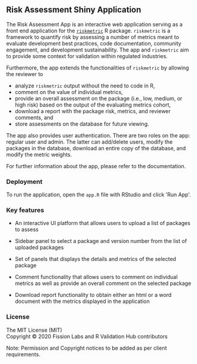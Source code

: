 ## Risk Assessment Shiny Application

The Risk Assessment App is an interactive web application serving as a front end
application for the [`riskmetric`](https://github.com/pharmaR/riskmetric) R package. `riskmetric` is a framework to quantify risk by assessing a number of
metrics meant to evaluate development best practices, code documentation,
community engagement, and development sustainability. The app and `riskmetric`
aim to provide some context for validation within regulated industries.

Furthermore, the app extends the functionalities of `riskmetric` by allowing
the reviewer to

- analyze `riskmetric` output without the need to code in R,
- comment on the value of individual metrics,
- provide an overall assessment on the package (i.e., low, medium, or high risk)
based on the output of the evaluating metrics cohort,
- download a report with the package risk, metrics, and reviewer comments, and
- store assessments on the database for future viewing.

The app also provides user authentication. There are two roles on the app:
regular user and admin. The latter can add/delete users,
modify the packages in the database,
download an entire copy of the database, and modify the metric weights.

For further information about the app, please refer to the documentation.

<!---------------------------------------------------------------------------->
<!---------------------------------------------------------------------------->

### Deployment
To run the application, open the `app.R` file with RStudio and click 'Run App'.


### Key features

- An interactive UI platform that allows users to upload a list of packages to assess

- Sidebar panel to select a package and version number from the list of uploaded packages

- Set of panels that displays the details and metrics of the selected package

- Comment functionality that allows users to comment on individual metrics as well as provide an overall comment on the selected package

- Download report functionality to obtain either an html or a word document with the metrics displayed in the application


### License
The MIT License (MIT)<br>
Copyright © 2020 Fission Labs and R Validation Hub contributors
 
Note: Permission and Copyright notices to be added as per client requirements.

